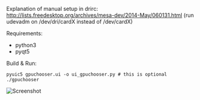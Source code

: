 Explanation of manual setup in drirc:
http://lists.freedesktop.org/archives/mesa-dev/2014-May/060131.html
(run udevadm on /dev/dri/cardX instead of /dev/cardX)

Requirements:
* python3
* pyqt5

Build & Run:

```
pyuic5 gpuchooser.ui -o ui_gpuchooser.py # this is optional
./gpuchooser
```

![Screenshot](http://haagch.frickel.club/files/gpuchooser.png "Screenshot")

